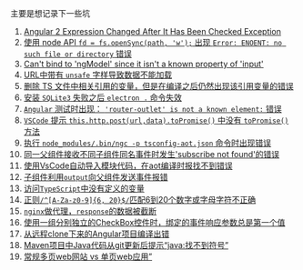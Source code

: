 主要是想记录下一些坑

1.    [Angular 2 Expression Changed After It Has Been Checked Exception](./issues/Angular2_Expression_Changed_After_It_Has_Been_Checked_Exception.md)
1.    [使用 node API ``` fd = fs.openSync(path, 'w'); ``` 出现 ``` Error: ENOENT: no such file or directory ``` 错误](./issues/fs_no_such_directory_or_file.md)
1.    [Can't bind to 'ngModel' since it isn't a known property of 'input'](./issues/can_not_bind_ng_module.md)
1.    [URL中带有 ```unsafe``` 字样导致数据不能加载](./issues/url_unsafe.md)
1.    [删除 TS 文件中相关引用的变量，但是在编译之后仍然出现该引用变量的错误](./issues/compiler_ng_factory_error.md)
1.    [安装 ```SQLite3``` 失败之后 ``` electron . ``` 命令失效](./issues/sqlite3_electron_error.md)
1.    [```Angular``` 测试时出现： ``` 'router-outlet' is not a known element: ``` 错误](./issues/sqlite3_electron_error.md)
1.    [```VSCode``` 提示 ```this.http.post(url,data).toPromise()```  中没有 ```toPromise()``` 方法](./issues/vs_code_promise.md)
1.    [执行 ```node_modules/.bin/ngc -p tsconfig-aot.json``` 命令时出现错误](./issues/ngc_error.md)
1.    [同一父组件接收不同子组件同名事件时发生'subscribe not found'的错误](./issues/components_communication_same_event_error.md)
1.    [使用VsCode自动导入模块代码，在aot编译时报找不到错误](./issues/vscode_auto_import_aot_not_found.md)
1.    [子组件利用```output```向父组件发送事件报错](./issues/output_uncaught_in_promise_subscribe.md)
1.    [访问```TypeScript```中没有定义的变量](./issues/access_object_undefined_in_ts.md)
1.    [正则```/^[A-Za-z0-9]{6, 20}$/```匹配6到20个数字或字母字符不正确](./issues/reg_only_letter_and_number_invalid.md)
1.    [```nginx```做代理，```response```的数据被截断](./issues/nginx_proxy_response_truncation.md)
1.    [使用一组分别独立的CheckBox控件时，绑定的事件响应参数总是第一个值](./issues/checkbox_click_event_param_issue.md)
1.    [从远程clone下来的Angular项目编译出错](./issues/cnpm_issue.md)
1.    [Maven项目中Java代码从git更新后提示“java:找不到符号”](./issues/java/java_update_cannot_find_symbol.md)
1.    [常规多页web网站 vs 单页web应用”](./issues/nomal_web_app_vs_single_web_app.md)